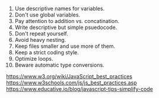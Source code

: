 1. Use descriptive names for variables.
2. Don't use global variables.
3. Pay attention to addition vs. concatination.
4. Write descriptive but simple psuedocode.
5. Don't repeat yourself.
6. Avoid heavy nesting.
7. Keep files smaller and use more of them.
8. Keep a strict coding style.
9. Optimize loops.
10. Beware automatic type conversions.

https://www.w3.org/wiki/JavaScript_best_practices
https://www.w3schools.com/js/js_best_practices.asp
https://www.educative.io/blog/javascript-tips-simplify-code